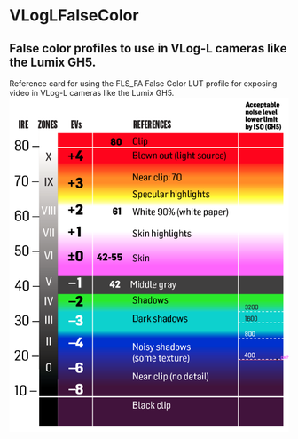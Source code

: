 # VLogLFalseColor
## False color profiles to use in VLog-L cameras like the Lumix GH5.
Reference card for using the FLS_FA False Color LUT profile for exposing video in VLog-L cameras like the Lumix GH5.
![Color table](/FLS_21FD_ref.png)

